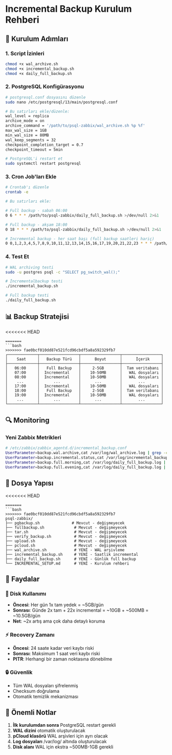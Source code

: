 # Incremental Backup Kurulum Rehberi

## 🚀 Kurulum Adımları

### 1. Script İzinleri

```bash
chmod +x wal_archive.sh
chmod +x incremental_backup.sh
chmod +x daily_full_backup.sh
```

### 2. PostgreSQL Konfigürasyonu

```bash
# postgresql.conf dosyasını düzenle
sudo nano /etc/postgresql/13/main/postgresql.conf

# Bu satırları ekle/düzenle:
wal_level = replica
archive_mode = on
archive_command = '/path/to/psql-zabbix/wal_archive.sh %p %f'
max_wal_size = 1GB
min_wal_size = 80MB
wal_keep_segments = 32
checkpoint_completion_target = 0.7
checkpoint_timeout = 5min

# PostgreSQL'i restart et
sudo systemctl restart postgresql
```

### 3. Cron Job'ları Ekle

```bash
# Crontab'ı düzenle
crontab -e

# Bu satırları ekle:

# Full backup - sabah 06:00
0 6 * * * /path/to/psql-zabbix/daily_full_backup.sh >/dev/null 2>&1

# Full backup - akşam 18:00  
0 18 * * * /path/to/psql-zabbix/daily_full_backup.sh >/dev/null 2>&1

# Incremental backup - her saat başı (full backup saatleri hariç)
0 0,1,2,3,4,5,7,8,9,10,11,12,13,14,15,16,17,19,20,21,22,23 * * * /path/to/psql-zabbix/incremental_backup.sh >/dev/null 2>&1
```

### 4. Test Et

```bash
# WAL archiving testi
sudo -u postgres psql -c "SELECT pg_switch_wal();"

# İncrementalbackup testi  
./incremental_backup.sh

# Full backup testi
./daily_full_backup.sh
```

## 📊 Backup Stratejisi

<<<<<<< HEAD
```
=======
```bash
>>>>>>> fae0bcf010dd87e521fcd96cbdf5a8a592329fb7
┌─────────────┬─────────────────┬─────────────────┬─────────────────┐
│    Saat     │   Backup Türü   │      Boyut      │      İçerik     │
├─────────────┼─────────────────┼─────────────────┼─────────────────┤
│   06:00     │   Full Backup   │     2-5GB       │  Tam veritabanı │
│   07:00     │  Incremental    │    10-50MB      │   WAL dosyaları │
│   08:00     │  Incremental    │    10-50MB      │   WAL dosyaları │
│    ...      │      ...        │      ...        │       ...       │
│   17:00     │  Incremental    │    10-50MB      │   WAL dosyaları │
│   18:00     │   Full Backup   │     2-5GB       │  Tam veritabanı │
│   19:00     │  Incremental    │    10-50MB      │   WAL dosyaları │
│    ...      │      ...        │      ...        │       ...       │
└─────────────┴─────────────────┴─────────────────┴─────────────────┘
```

## 🔍 Monitoring

### Yeni Zabbix Metrikleri

```bash
# /etc/zabbix/zabbix_agentd.d/incremental_backup.conf
UserParameter=backup.wal.archive,cat /var/log/wal_archive.log | grep -c "WAL arşivlendi" 
UserParameter=backup.incremental.status,cat /var/log/incremental_backup.log | grep -c "başarılı"
UserParameter=backup.full.morning,cat /var/log/daily_full_backup.log | grep -c "morning backup başarılı"
UserParameter=backup.full.evening,cat /var/log/daily_full_backup.log | grep -c "evening backup başarılı"
```

## 📁 Dosya Yapısı

<<<<<<< HEAD
```
=======
```bash
>>>>>>> fae0bcf010dd87e521fcd96cbdf5a8a592329fb7
psql-zabbix/
├── pgbackup.sh              # Mevcut - değişmeyecek
├── fullbackup.sh             # Mevcut - değişmeyecek  
├── tar.sh                    # Mevcut - değişmeyecek
├── verify_backup.sh          # Mevcut - değişmeyecek
├── upload.sh                 # Mevcut - değişmeyecek
├── pcloud.sh                 # Mevcut - değişmeyecek
├── wal_archive.sh            # YENİ - WAL arşivleme
├── incremental_backup.sh     # YENİ - Saatlik incremental
├── daily_full_backup.sh      # YENİ - Günlük full backup
└── INCREMENTAL_SETUP.md      # YENİ - Kurulum rehberi
```

## 🎯 Faydalar

### 💾 Disk Kullanımı

- **Öncesi**: Her gün 1x tam yedek = ~5GB/gün  
- **Sonrası**: Günde 2x tam + 22x incremental = ~10GB + ~500MB = ~10.5GB/gün
- **Net**: ~2x artış ama çok daha detaylı koruma

### ⚡ Recovery Zamanı  

- **Öncesi**: 24 saate kadar veri kaybı riski
- **Sonrası**: Maksimum 1 saat veri kaybı riski
- **PITR**: Herhangi bir zaman noktasına dönebilme

### 🔒 Güvenlik

- Tüm WAL dosyaları şifrelenmiş
- Checksum doğrulama
- Otomatik temizlik mekanizması

## 🚨 Önemli Notlar

1. **İlk kurulumdan sonra** PostgreSQL restart gerekli
2. **WAL dizini** otomatik oluşturulacak
3. **pCloud klasörü** WAL arşivleri için ayrı olacak  
4. **Log dosyaları** /var/log/ altında oluşturulacak
5. **Disk alanı** WAL için ekstra ~500MB-1GB gerekli
